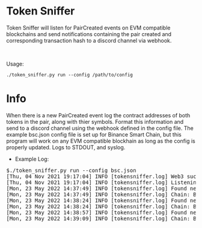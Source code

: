 
# Token Sniffer 

Token Sniffer will listen for PairCreated events on EVM compatible blockchains and send notifications containing the pair created and corresponding transaction hash to a discord channel via webhook.

<br>

Usage: <p>
    ```./token_sniffer.py run --config /path/to/config```

# Info

When there is a new PairCreated event log the contract addresses of both tokens in the pair, along with thier symbols. Format this information and send to a discord channel using the webhook defined in the config file. The example bsc.json config file is set up for Binance Smart Chain, but this program will work on any EVM compatible blockhain as long as the config is properly updated. Logs to STDOUT, and syslog.


* Example Log:

<pre>
$./token_sniffer.py run --config bsc.json
[Thu, 04 Nov 2021 19:17:04] INFO [tokensniffer.log] Web3 successfully connected
[Thu, 04 Nov 2021 19:17:04] INFO [tokensniffer.log] Listening for new contracts                             
[Mon, 23 May 2022 14:37:49] INFO [tokensniffer.log] Found new token pair 0x6D7Ea6904fF1516E012Abc764902DF970946a324 - 0xbb4CdB9CBd36B01bD1cBaEBF2De08d9173bc095c
[Mon, 23 May 2022 14:37:49] INFO [tokensniffer.log] Chain: BSC | Pair: CC30-WBNB
[Mon, 23 May 2022 14:38:24] INFO [tokensniffer.log] Found new token pair 0x1621bEFE3830E7f61D0f62826d2464ae586939e6 - 0xbb4CdB9CBd36B01bD1cBaEBF2De08d9173bc095c
[Mon, 23 May 2022 14:38:24] INFO [tokensniffer.log] Chain: BSC | Pair: SleekInu-WBNB
[Mon, 23 May 2022 14:38:57] INFO [tokensniffer.log] Found new token pair 0x4ebb8510f622727a4a0138F22d04Eabe6AF21E28 - 0xbb4CdB9CBd36B01bD1cBaEBF2De08d9173bc095c
[Mon, 23 May 2022 14:39:09] INFO [tokensniffer.log] Chain: BSC | Pair: DOGEZILLA2.0-WBNB
</pre>

